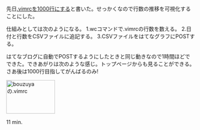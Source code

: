 先日[.vimrcを1000行にする](http://bouzuya.github.com/2012/02/23/vimrc.html)と書いた。せっかくなので行数の推移を可視化することにした。

仕組みとしては次のようになる。
1.wcコマンドで.vimrcの行数を数える。
2.日付と行数をCSVファイルに追記する。
3.CSVファイルをはてなグラフにPOSTする。

はてなブログに自動でPOSTするようにしたときと同じ動きなので1時間ほどでできた。できあがりは次のような感じ。トップページからも見ることができる。さあ後は1000行目指してがんばるのみ!

<img src="http://graph.hatena.ne.jp/bouzuya/graph?graphname=.vimrc" width="130" height="90" alt="bouzuyaの.vimrc" />

11 min.
